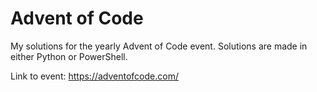 # Advent of Code

My solutions for the yearly Advent of Code event. Solutions are made in either Python or PowerShell.

Link to event: https://adventofcode.com/
